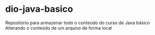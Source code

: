 # dio-java-basico
Repositório para armazenar todo o conteúdo do curso de Java básico
Alterando o conteúdo de um arquivo de forma local

